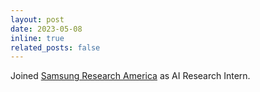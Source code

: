```yaml
---
layout: post
date: 2023-05-08
inline: true
related_posts: false
---
```


Joined <a href="https://sra.samsung.com/research-area/next-generation-communications/">Samsung Research America</a> as AI Research Intern.

